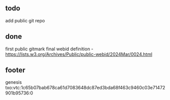 ## todo

add public git repo

## done

first public gitmark
final webid definition - https://lists.w3.org/Archives/Public/public-webid/2024Mar/0024.html

## footer

genesis txo:vtc:1c65b07bab678ca61d7083648dc87ed3bda68f463c9460c03e71472901b95736:0
